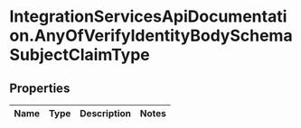 # IntegrationServicesApiDocumentation.AnyOfVerifyIdentityBodySchemaSubjectClaimType

## Properties
Name | Type | Description | Notes
------------ | ------------- | ------------- | -------------
